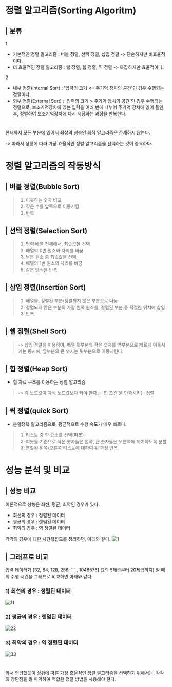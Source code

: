# 정렬 알고리즘(Sorting Algoritm)
## | 분류
1

+ 기본적인 정렬 알고리즘 : 버블 정렬, 선택 정렬, 삽입 정렬 
-> 단순하지만 비효율적이다.
+ 더 효율적인 정렬 알고리즘 : 쉘 정렬, 힙 정렬, 퀵 정렬
-> 복잡하지만 효율적이다.

2

+ 내부 정렬(Internal Sort) : '입력의 크기 <= 주기억 장치의 공간'인 경우 수행되는 정렬이다.
+ 외부 정렬(External Sort) : '입력의 크기 > 주기억 장치의 공간'인 경우 수행되는 정렬으로, 보조기억장치에 있는 입력을 여러 번에 나누어 주기억 장치에 읽어 들인 후, 정렬하여 보조기억장치에 다시 저장하는 과정을 반복한다.
#
 현재까지 모든 부분에 있어서 최상의 성능인 최적 알고리즘은 존재하지 않는다. 

 -> 따라서 상황에 따라 가장 효율적인 정렬 알고리즘을 선택하는 것이 중요하다.



# 정렬 알고리즘의 작동방식

## | 버블 정렬(Bubble Sort)
> 1. 이웃하는 숫자 비교
> 2. 작은 수를 앞쪽으로 이동시킴
> 3. 반복

## | 선택 정렬(Selection Sort)
> 1. 입력 배열 전체에서, 최솟값을 선택
> 2. 배열의 0번 원소와 자리를 바꿈
> 3. 남은 원소 중 최솟값을 선택
> 4. 배열의 1번 원소와 자리를 바꿈
> 5. 같은 방식을 반복
## | 삽입 정렬(Insertion Sort)
> 1. 배열을, 정렬된 부분/정렬되지 않은 부분으로 나눔
> 2. 정렬되지 않은 부분의 가장 왼쪽 원소를, 정렬된 부분 중 적절한 위치에 삽입 
> 3. 반복
## | 쉘 정렬(Shell Sort)
> -> 삽입 정렬을 이용하여, 배열 뒷부분의 작은 숫자를 앞부분으로 빠르게 이동시키는 동시에, 앞부분의 큰 숫자는 뒷부분으로 이동시킨다.
## | 힙 정렬(Heap Sort)
+ 힙 자료 구조를 이용하는 정렬 알고리즘
> -> 각 노드값이 자식 노드값보다 커야 한다는 '힙 조건'을 만족시키는 정렬
## | 퀵 정렬(quick Sort)
+ 분할정복 알고리즘으로, 평균적으로 수행 속도가 매우 빠르다.
> 1. 리스트 중 한 요소를 선택(피봇)
> 2. 피봇을 기준으로 작은 숫자들은 왼쪽, 큰 숫자들은 오른쪽에 위치하도록 분할
> 3. 분할된 왼쪽/오른쪽 리스트에 대하여 위 과정 반복

# 성능 분석 및 비교
## | 성능 비교
이론적으로 성능은 최선, 평균, 최악인 경우가 있다.
+ 최선의 경우 : 정렬된 데이터
+ 평균의 경우 : 랜덤된 데이터
+ 최악의 경우 : 역 정렬된 데이터

각각의 경우에 대한 시간복잡도를 정리하면, 아래와 같다.
![1](https://user-images.githubusercontent.com/101811119/166922775-72e3fc4e-4006-40f7-8d3a-0486f8be6d57.png)


## | 그래프로 비교

입력 데이터가 [32, 64, 128, 256, ``` , 1048576] (2의 5제곱부터 20제곱까지) 일 때의 수행 시간을 그래프로 비교하면 아래와 같다.

### 1) 최선의 경우 : 정렬된 데이터
![11](https://user-images.githubusercontent.com/101811119/166937435-5dcefbad-78be-4c36-9aeb-f5dc979b5ebf.png)


### 2) 평균의 경우 : 랜덤된 데이터
![22](https://user-images.githubusercontent.com/101811119/166937459-cba1090c-1514-41a6-a17a-445be62c41c9.png)


### 3) 최악의 경우 : 역 정렬된 데이터
![33](https://user-images.githubusercontent.com/101811119/166937470-6f1bd09b-c8eb-46b4-a03e-d2783925add0.png)


#
앞서 언급했듯이 상황에 따른 가장 효율적인 정렬 알고리즘을 선택하기 위해서는, 각각의 장단점을 잘 파악하여 적합한 정렬 방법을 사용해야 한다.
